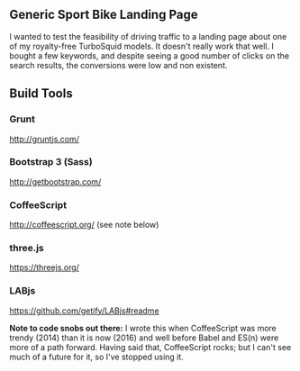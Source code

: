 ## Generic Sport Bike Landing Page

I wanted to test the feasibility of driving traffic to a landing page about one of my royalty-free TurboSquid models. It doesn't really work that well. I bought a few keywords, and despite seeing a good number of clicks on the search results, the conversions were low and non existent.

## Build Tools

### Grunt
http://gruntjs.com/

### Bootstrap 3 (Sass)
http://getbootstrap.com/

### CoffeeScript
http://coffeescript.org/ (see note below)

### three.js
https://threejs.org/

### LABjs
https://github.com/getify/LABjs#readme

**Note to code snobs out there:** 
I wrote this when CoffeeScript was more trendy (2014) than it is now (2016) and well before Babel and ES(n) were more of a path forward. Having said that, CoffeeScript rocks; but I can't see much of a future for it, so I've stopped using it.
